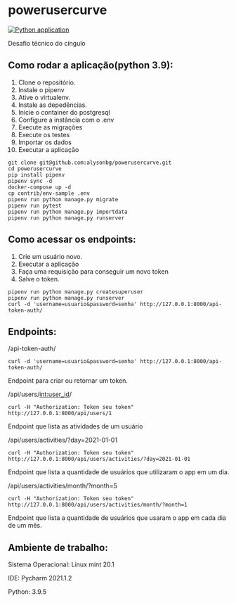 # powerusercurve
[![Python application](https://github.com/alysonbg/powerusercurve/actions/workflows/django_project.yml/badge.svg)](https://github.com/alysonbg/powerusercurve/actions/workflows/django_project.yml)

Desafio técnico do cíngulo
## Como rodar a aplicação(python 3.9):
1. Clone o repositório.
2. Instale o pipenv
3. Ative o virtualenv.
4. Instale as depedências.
5. Inicie o container do postgresql   
6. Configure a instância com o .env
7. Execute as migrações
8. Execute os testes
9. Importar os dados
10. Executar a aplicação

```console
git clone git@github.com:alysonbg/powerusercurve.git
cd powerusercurve
pip install pipenv
pipenv sync -d
docker-compose up -d
cp contrib/env-sample .env
pipenv run python manage.py migrate
pipenv run pytest
pipenv run python manage.py importdata
pipenv run python manage.py runserver
```

## Como acessar os endpoints:
1. Crie um usuário novo.
2. Executar a aplicação   
3. Faça uma requisição para conseguir um novo token
4. Salve o token.

```console
pipenv run python manage.py createsuperuser
pipenv run python manage.py runserver
curl -d 'username=usuario&password=senha' http://127.0.0.1:8000/api-token-auth/
```

## Endpoints:
/api-token-auth/
```console
curl -d 'username=usuario&password=senha' http://127.0.0.1:8000/api-token-auth/
```

Endpoint para criar ou retornar um token.

/api/users/<int:user_id>/
```console
curl -H "Authorization: Token seu token"  http://127.0.0.1:8000/api/users/1
```

Endpoint que lista as atividades de um usuário

/api/users/activities/?day=2021-01-01
```console
curl -H "Authorization: Token seu token" http://127.0.0.1:8000/api/users/activities/?day=2021-01-01
```

Endpoint que lista a quantidade de usuários que utilizaram o app em um dia.

/api/users/activities/month/?month=5
```console
curl -H "Authorization: Token seu token" http://127.0.0.1:8000/api/users/activities/month/?month=1
```
Endpoint que lista a quantidade de usuários que usaram o app em cada dia de um mês.

## Ambiente de trabalho:

Sistema Operacional: Linux mint 20.1

IDE: Pycharm 2021.1.2

Python: 3.9.5
